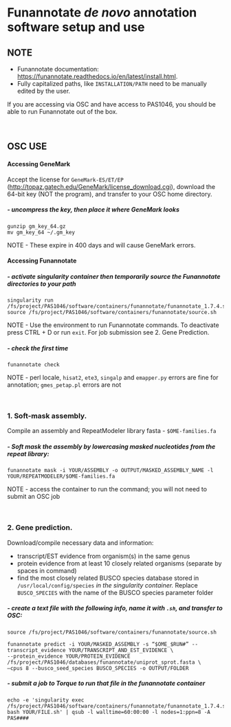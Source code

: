# Funannotate *de novo* annotation software setup and use

## NOTE 
- Funannotate documentation: https://funannotate.readthedocs.io/en/latest/install.html. 
- Fully capitalized paths, like `INSTALLATION/PATH` need to be manually edited by the user.

If you are accessing via OSC and have access to PAS1046, you should be able to run Funannotate out of the box.

<br />

## OSC USE
#### Accessing GeneMark
Accept the license for `GeneMark-ES/ET/EP` (http://topaz.gatech.edu/GeneMark/license_download.cgi), download the 64-bit key (NOT the program), and transfer to your OSC home directory. 
##### - uncompress the key, then place it where GeneMark looks
```
gunzip gm_key_64.gz
mv gm_key_64 ~/.gm_key
```

NOTE - These expire in 400 days and will cause GeneMark errors.


#### Accessing Funannotate
##### - activate singularity container then temporarily source the Funannotate directories to your path
```
singularity run /fs/project/PAS1046/software/containers/funannotate/funannotate_1.7.4.sif
source /fs/project/PAS1046/software/containers/funannotate/source.sh
```
NOTE - Use the environment to run Funannotate commands. To deactivate press CTRL + D or run `exit`. For job submission see 2. Gene Prediction.


##### - check the first time
```
funannotate check
```
NOTE - perl locale, `hisat2`, `ete3`, `singalp` and `emapper.py` errors are fine for annotation; `gmes_petap.pl` errors are not

<br />

### 1. Soft-mask assembly. 
Compile an assembly and RepeatModeler library fasta - `$OME-families.fa`

##### - Soft mask the assembly by lowercasing masked nucleotides from the repeat library:
```
funannotate mask -i YOUR/ASSEMBLY -o OUTPUT/MASKED_ASSEMBLY_NAME -l YOUR/REPEATMODELER/$OME-families.fa
```
NOTE - access the container to run the command; you will not need to submit an OSC job

<br />

### 2. Gene prediction. 
Download/compile necessary data and information:
- transcript/EST evidence from organism(s) in the same genus
- protein evidence from at least 10 closely related organisms (separate by spaces in command)
- find the most closely related BUSCO species database stored in `/usr/local/config/species` *in the singularity container.* Replace `BUSCO_SPECIES` with the name of the BUSCO species parameter folder

##### - create a text file with the following info, name it with `.sh`, and transfer to OSC:
```
source /fs/project/PAS1046/software/containers/funannotate/source.sh

funannotate predict -i YOUR/MASKED_ASSEMBLY -s “$OME_$RUN#” --transcript_evidence YOUR/TRANSCRIPT_AND_EST_EVIDENCE \
--protein_evidence YOUR/PROTEIN_EVIDENCE /fs/project/PAS1046/databases/funannotate/uniprot_sprot.fasta \
–cpus 8 --busco_seed_species BUSCO_SPECIES -o OUTPUT/FOLDER
```

##### - submit a job to Torque to run that file in the funannotate container
```
echo -e 'singularity exec /fs/project/PAS1046/software/containers/funannotate/funannotate_1.7.4.sif bash YOUR/FILE.sh' | qsub -l walltime=60:00:00 -l nodes=1:ppn=8 -A PAS####
```
